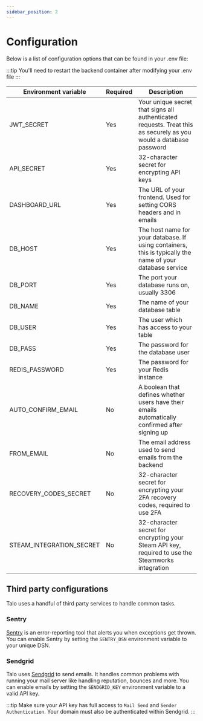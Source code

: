 ```yaml
---
sidebar_position: 2
---
```


# Configuration

Below is a list of configuration options that can be found in your .env file:

:::tip
You'll need to restart the backend container after modifying your .env file
:::

| Environment variable     | Required | Description                                                                                                       |
|--------------------------|----------|-------------------------------------------------------------------------------------------------------------------|
| JWT_SECRET               | Yes      | Your unique secret that signs all authenticated requests. Treat this as securely as you would a database password |
| API_SECRET               | Yes      | 32-character secret for encrypting API keys                                                                       |
| DASHBOARD_URL            | Yes      | The URL of your frontend. Used for setting CORS headers and in emails                                             |
| DB_HOST                  | Yes      | The host name for your database. If using containers, this is typically the name of your database service         |
| DB_PORT                  | Yes      | The port your database runs on, usually 3306                                                                      |
| DB_NAME                  | Yes      | The name of your database table                                                                                   |
| DB_USER                  | Yes      | The user which has access to your table                                                                           |
| DB_PASS                  | Yes      | The password for the database user                                                                                |
| REDIS_PASSWORD           | Yes      | The password for your Redis instance                                                                              |
| AUTO_CONFIRM_EMAIL       | No       | A boolean that defines whether users have their emails automatically confirmed after signing up                   |
| FROM_EMAIL               | No       | The email address used to send emails from the backend                                                            |
| RECOVERY_CODES_SECRET    | No       | 32-character secret for encrypting your 2FA recovery codes, required to use 2FA                                   |
| STEAM_INTEGRATION_SECRET | No       | 32-character secret for encrypting your Steam API key, required to use the Steamworks integration                 |

## Third party configurations

Talo uses a handful of third party services to handle common tasks.

### Sentry

[Sentry](https://sentry.io) is an error-reporting tool that alerts you when exceptions get thrown. You can enable Sentry by setting the `SENTRY_DSN` environment variable to your unique DSN.

### Sendgrid

Talo uses [Sendgrid](https://sendgrid.com) to send emails. It handles common problems with running your mail server like handling reputation, bounces and more. You can enable emails by setting the `SENDGRID_KEY` environment variable to a valid API key.

:::tip
Make sure your API key has full access to `Mail Send` and `Sender Authentication`. Your domain must also be authenticated within Sendgrid.
:::
